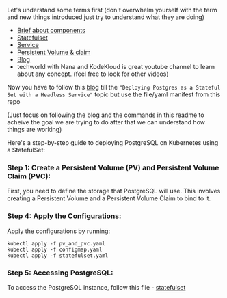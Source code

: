 
Let's understand some terms first (don't overwhelm yourself with the term and new things introduced just try to understand what they are doing)
- [Brief about components](https://youtu.be/Krpb44XR0bk?si=Ws-FRFg9GSUMFEZV)
- [Statefulset](https://youtu.be/Vrxr-7rjkvM?si=wjOlICkt78X2aEGa)
- [Service](https://youtu.be/T4Z7visMM4E?si=fdCjBkNU3GxqfDW9)
- [Persistent Volume & claim](https://youtu.be/0swOh5C3OVM?si=uQ8zCszBXvZ2Ag8l)
- [Blog](https://kodekloud.com/blog/deploy-postgresql-kubernetes/#deploying-postgres-as-a-stateful-set-with-a-headless-service)
- techworld with Nana and KodeKloud is great youtube channel to learn about any concept. (feel free to look for other videos)

Now you have to follow this [blog](https://kodekloud.com/blog/deploy-postgresql-kubernetes/#deploying-postgres-as-a-stateful-set-with-a-headless-service) till the ```"Deploying Postgres as a Stateful Set with a Headless Service"``` topic but use the file/yaml manifest from this repo

(Just focus on following the blog and the commands in this readme to acheive the goal we are trying to do 
after that we can understand how things are working)

Here's a step-by-step guide to deploying PostgreSQL on Kubernetes using a StatefulSet:

### Step 1: Create a Persistent Volume (PV) and Persistent Volume Claim (PVC):
First, you need to define the storage that PostgreSQL will use. This involves creating a Persistent Volume and a Persistent Volume Claim to bind to it.


### Step 4: Apply the Configurations:
Apply the configurations by running:

```
kubectl apply -f pv_and_pvc.yaml
kubectl apply -f configmap.yaml
kubectl apply -f statefulset.yaml
```

### Step 5: Accessing PostgreSQL:
To access the PostgreSQL instance, follow this file - [statefulset](statefulset.md)
